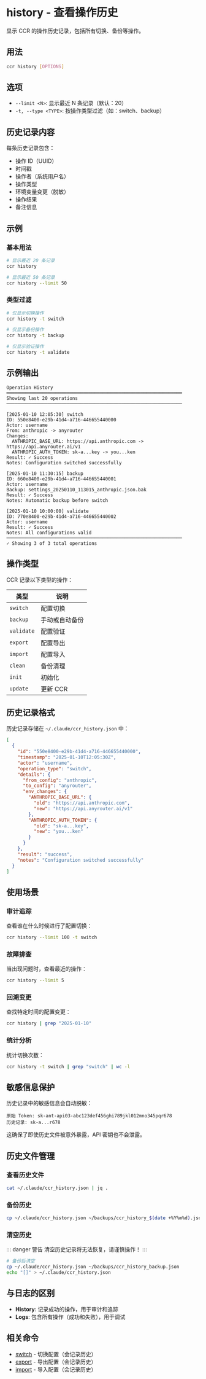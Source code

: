 # history - 查看操作历史

显示 CCR 的操作历史记录，包括所有切换、备份等操作。

## 用法

```bash
ccr history [OPTIONS]
```

## 选项

- `--limit <N>`: 显示最近 N 条记录（默认：20）
- `-t, --type <TYPE>`: 按操作类型过滤（如：switch、backup）

## 历史记录内容

每条历史记录包含：
- 操作 ID（UUID）
- 时间戳
- 操作者（系统用户名）
- 操作类型
- 环境变量变更（脱敏）
- 操作结果
- 备注信息

## 示例

### 基本用法

```bash
# 显示最近 20 条记录
ccr history

# 显示最近 50 条记录
ccr history --limit 50
```

### 类型过滤

```bash
# 仅显示切换操作
ccr history -t switch

# 仅显示备份操作
ccr history -t backup

# 仅显示验证操作
ccr history -t validate
```

## 示例输出

```
Operation History
════════════════════════════════════════════════════════════════
Showing last 20 operations
────────────────────────────────────────────────────────────────

[2025-01-10 12:05:30] switch
ID: 550e8400-e29b-41d4-a716-446655440000
Actor: username
From: anthropic -> anyrouter
Changes:
  ANTHROPIC_BASE_URL: https://api.anthropic.com -> https://api.anyrouter.ai/v1
  ANTHROPIC_AUTH_TOKEN: sk-a...key -> you...ken
Result: ✓ Success
Notes: Configuration switched successfully

[2025-01-10 11:30:15] backup
ID: 660e8400-e29b-41d4-a716-446655440001
Actor: username
Backup: settings_20250110_113015_anthropic.json.bak
Result: ✓ Success
Notes: Automatic backup before switch

[2025-01-10 10:00:00] validate
ID: 770e8400-e29b-41d4-a716-446655440002
Actor: username
Result: ✓ Success
Notes: All configurations valid
────────────────────────────────────────────────────────────────
✓ Showing 3 of 3 total operations
```

## 操作类型

CCR 记录以下类型的操作：

| 类型 | 说明 |
|------|------|
| `switch` | 配置切换 |
| `backup` | 手动或自动备份 |
| `validate` | 配置验证 |
| `export` | 配置导出 |
| `import` | 配置导入 |
| `clean` | 备份清理 |
| `init` | 初始化 |
| `update` | 更新 CCR |

## 历史记录格式

历史记录存储在 `~/.claude/ccr_history.json` 中：

```json
[
  {
    "id": "550e8400-e29b-41d4-a716-446655440000",
    "timestamp": "2025-01-10T12:05:30Z",
    "actor": "username",
    "operation_type": "switch",
    "details": {
      "from_config": "anthropic",
      "to_config": "anyrouter",
      "env_changes": {
        "ANTHROPIC_BASE_URL": {
          "old": "https://api.anthropic.com",
          "new": "https://api.anyrouter.ai/v1"
        },
        "ANTHROPIC_AUTH_TOKEN": {
          "old": "sk-a...key",
          "new": "you...ken"
        }
      }
    },
    "result": "success",
    "notes": "Configuration switched successfully"
  }
]
```

## 使用场景

### 审计追踪

查看谁在什么时候进行了配置切换：

```bash
ccr history --limit 100 -t switch
```

### 故障排查

当出现问题时，查看最近的操作：

```bash
ccr history --limit 5
```

### 回溯变更

查找特定时间的配置变更：

```bash
ccr history | grep "2025-01-10"
```

### 统计分析

统计切换次数：

```bash
ccr history -t switch | grep "switch" | wc -l
```

## 敏感信息保护

历史记录中的敏感信息会自动脱敏：

```
原始 Token: sk-ant-api03-abc123def456ghi789jkl012mno345pqr678
历史记录: sk-a...r678
```

这确保了即使历史文件被意外暴露，API 密钥也不会泄露。

## 历史文件管理

### 查看历史文件

```bash
cat ~/.claude/ccr_history.json | jq .
```

### 备份历史

```bash
cp ~/.claude/ccr_history.json ~/backups/ccr_history_$(date +%Y%m%d).json
```

### 清空历史

::: danger 警告
清空历史记录将无法恢复，请谨慎操作！
:::

```bash
# 备份后清空
cp ~/.claude/ccr_history.json ~/backups/ccr_history_backup.json
echo "[]" > ~/.claude/ccr_history.json
```

## 与日志的区别

- **History**: 记录成功的操作，用于审计和追踪
- **Logs**: 包含所有操作（成功和失败），用于调试

## 相关命令

- [switch](./switch) - 切换配置（会记录历史）
- [export](./export) - 导出配置（会记录历史）
- [import](./import) - 导入配置（会记录历史）
